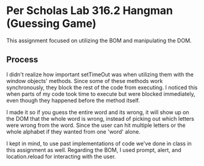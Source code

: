 # Per Scholas Lab 316.2 Hangman (Guessing Game)
This assignment focused on utilizing the BOM and manipulating the DOM. 


## Process

I didn't realize how important setTimeOut was when utilizing them with the window objects' methods. Since some of these methods work synchronously, they block the rest of the code from executing. I noticed this when parts of my code took time to execute but were blocked immediately, even though they happened before the method itself.  

I made it so if you guess the entire word and its wrong, it will show up on the DOM that the whole word is wrong, instead of picking out which letters were wrong from the word. Since the user can hit multiple letters or the whole alphabet if they wanted from one 'word' alone.

I kept in mind, to use past implementations of code we've done in class in this assignment as well. Regarding the BOM, I used prompt, alert, and location.reload for interacting with the user. 
